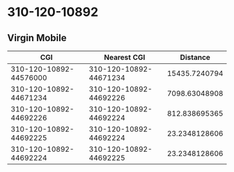 # 310-120-10892
## Virgin Mobile


| CGI | Nearest CGI | Distance |
|-----|-------------|----------|
| 310-120-10892-44576000 | 310-120-10892-44671234 | 15435.7240794 |
| 310-120-10892-44671234 | 310-120-10892-44692226 | 7098.63048908 |
| 310-120-10892-44692226 | 310-120-10892-44692224 | 812.838695365 |
| 310-120-10892-44692225 | 310-120-10892-44692224 | 23.2348128606 |
| 310-120-10892-44692224 | 310-120-10892-44692225 | 23.2348128606 |
